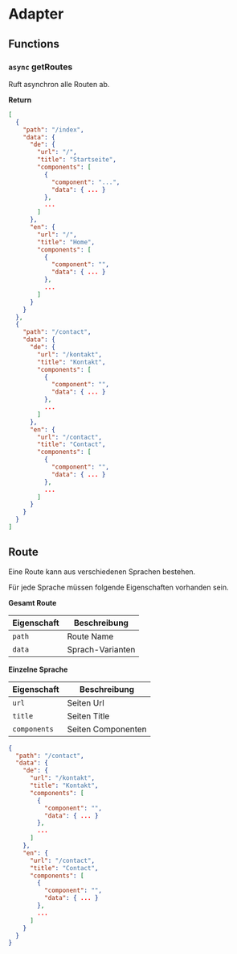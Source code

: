 # Adapter

## Functions

###  `async` getRoutes

Ruft asynchron alle Routen ab.

**Return** 
```json
[
  {
    "path": "/index",
    "data": {
      "de": {
        "url": "/",
        "title": "Startseite",
        "components": [
          {
            "component": "...",
            "data": { ... }
          },
          ...
        ]
      },
      "en": {
        "url": "/",
        "title": "Home",
        "components": [
          {
            "component": "",
            "data": { ... }
          },
          ...
        ]
      }
    }
  },
  {
    "path": "/contact",
    "data": {
      "de": {
        "url": "/kontakt",
        "title": "Kontakt",
        "components": [
          {
            "component": "",
            "data": { ... }
          },
          ...
        ]
      },
      "en": {
        "url": "/contact",
        "title": "Contact",
        "components": [
          {
            "component": "",
            "data": { ... }
          },
          ...
        ]
      }
    }
  }
]
```


## Route

Eine Route kann aus verschiedenen Sprachen bestehen.

Für jede Sprache müssen folgende Eigenschaften vorhanden sein.


**Gesamt Route**

| Eigenschaft | Beschreibung     |
| ----------- | ---------------- |
| `path`      | Route Name       |
| `data`      | Sprach-Varianten |



**Einzelne Sprache**

| Eigenschaft  | Beschreibung       |
| ------------ | ------------------ |
| `url`        | Seiten Url         |
| `title`      | Seiten Title       |
| `components` | Seiten Componenten |

```json
{
  "path": "/contact",
  "data": {
    "de": {
      "url": "/kontakt",
      "title": "Kontakt",
      "components": [
        {
          "component": "",
          "data": { ... }
        },
        ...
      ]
    },
    "en": {
      "url": "/contact",
      "title": "Contact",
      "components": [
        {
          "component": "",
          "data": { ... }
        },
        ...
      ]
    }
  }
}
```

